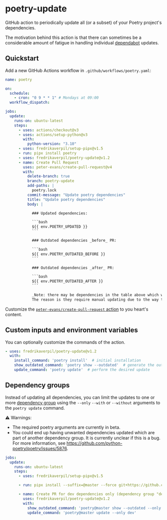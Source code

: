 # poetry-update

GitHub action to periodically update all (or a subset) of your Poetry project's dependencies.

The motivation behind this action is that there can sometimes be a considerable amount of fatigue in handling individual [dependabot](https://github.com/dependabot) updates.

## Quickstart

Add a new GitHub Actions workflow in `.github/workflows/poetry.yaml`:

```yaml
name: poetry

on:
  schedule:
    - cron: "0 9 * * 1" # Mondays at 09:00
  workflow_dispatch:

jobs:
  update:
    runs-on: ubuntu-latest
    steps:
      - uses: actions/checkout@v3
      - uses: actions/setup-python@v3
        with:
          python-version: "3.10"
      - uses: fredrikaverpil/setup-pipx@v1.5
      - run: pipx install poetry
      - uses: fredrikaverpil/poetry-update@v1.2
      - name: Create Pull Request
        uses: peter-evans/create-pull-request@v4
        with:
          delete-branch: true
          branch: poetry-update
          add-paths: |
            poetry.lock
          commit-message: "Update poetry dependencies"
          title: "Update poetry dependencies"
          body: |

            ### Updated dependencies:

            ```bash
            ${{ env.POETRY_UPDATED }}
            ```   

            ### Outdated dependencies _before_ PR:

            ```bash
            ${{ env.POETRY_OUTDATED_BEFORE }}
            ```

            ### Outdated dependencies _after_ PR:

            ```bash
            ${{ env.POETRY_OUTDATED_AFTER }}
            ```

            _Note: there may be dependencies in the table above which were not updated as part of this PR.
            The reason is they require manual updating due to the way they are pinned._
```

Customize the [`peter-evans/create-pull-request` action](https://github.com/peter-evans/create-pull-request) to you heart's content.

## Custom inputs and environment variables

You can optionally customize the commands of the action.

```yaml
- uses: fredrikaverpil/poetry-update@v1.2
  with:
    install_command: 'poetry install'  # initial installation
    show_outdated_command: 'poetry show --outdated'  # generate the output for the PR description
    update_command: 'poetry update'  # perform the desired update
```



## Dependency groups

Instead of updating all dependencies, you can limit the updates to one or more [dependency group](https://python-poetry.org/docs/master/managing-dependencies/#dependency-groups) using the `--only` `--with` or `--without` arguments to the `poetry update` command.

⚠️ Warnings:

- The required poetry arguments are currently in beta.
- You could end up having unwanted dependencies updated which are part of another dependency group. It is currently unclear if this is a bug. For more information, see https://github.com/python-poetry/poetry/issues/5876.

```yaml
jobs:
  update:
    runs-on: ubuntu-latest
    steps:
      - uses: fredrikaverpil/setup-pipx@v1.5

      - run: pipx install --suffix=@master --force git+https://github.com/python-poetry/poetry.git@master

      - name: Create PR for dev dependencies only (dependency group "dev")
        uses: fredrikaverpil/poetry-update@v1.2
        with:
          show_outdated_command: 'poetry@master show --outdated --only dev'
          update_command: 'poetry@master update --only dev'
```
